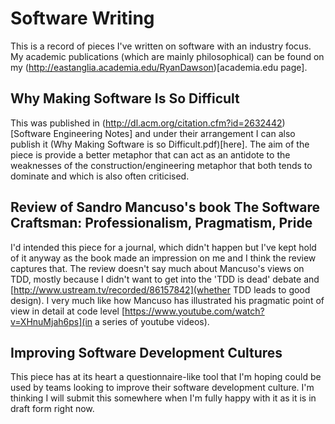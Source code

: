 # Software Writing

This is a record of pieces I've written on software with an industry focus. My academic publications (which are mainly philosophical) can be found on my (http://eastanglia.academia.edu/RyanDawson)[academia.edu page].

## Why Making Software Is So Difficult

This was published in (http://dl.acm.org/citation.cfm?id=2632442)[Software Engineering Notes] and under their arrangement I can also publish it (Why Making Software is so Difficult.pdf)[here]. The aim of the piece is provide a better metaphor that can act as an antidote to the weaknesses of the construction/engineering metaphor that both tends to dominate and which is also often criticised.

## Review of Sandro Mancuso's book The Software Craftsman: Professionalism, Pragmatism, Pride

I'd intended this piece for a journal, which didn't happen but I've kept hold of it anyway as the book made an impression on me and I think the review captures that. The review doesn't say much about Mancuso's views on TDD, mostly because I didn't want to get into the 'TDD is dead' debate and [http://www.ustream.tv/recorded/86157842](whether TDD leads to good design). I very much like how Mancuso has illustrated his pragmatic point of view in detail at code level [https://www.youtube.com/watch?v=XHnuMjah6ps](in a series of youtube videos).

## Improving Software Development Cultures

This piece has at its heart a questionnaire-like tool that I'm hoping could be used by teams looking to improve their software development culture. I'm thinking I will submit this somewhere when I'm fully happy with it as it is in draft form right now.